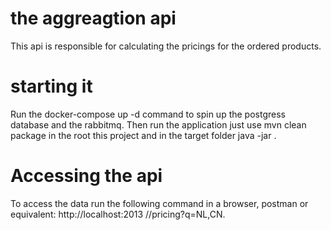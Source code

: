 # the aggreagtion api
This api is responsible for calculating the pricings for the ordered products.

# starting it
Run the docker-compose up -d command to spin up the postgress database and the rabbitmq.
Then run the application just use mvn clean package in the root this project and in the target folder java -jar <jar name>.

# Accessing the api
To access the data run the following command in a browser, postman or equivalent:
http://localhost:2013
//pricing?q=NL,CN.

